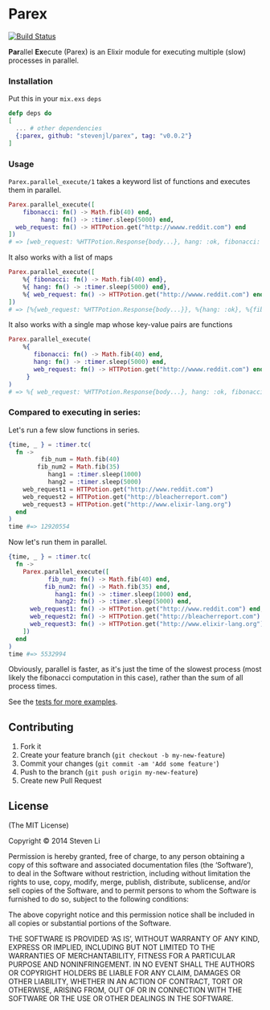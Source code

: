 Parex
=====
[![Build Status](https://travis-ci.org/StevenJL/parex.svg)](https://travis-ci.org/StevenJL/parex)

**Par**allel **Ex**ecute (Parex) is an Elixir module for executing multiple (slow) processes in parallel.

### Installation
Put this in your `mix.exs` `deps`

```elixir
defp deps do
[
  ... # other dependencies
  {:parex, github: "stevenjl/parex", tag: "v0.0.2"}
]
```

### Usage
`Parex.parallel_execute/1` takes a keyword list of functions and executes them in parallel.

```elixir
Parex.parallel_execute([
    fibonacci: fn() -> Math.fib(40) end,
         hang: fn() -> :timer.sleep(5000) end,
  web_request: fn() -> HTTPotion.get("http://wwww.reddit.com") end
])
# => [web_request: %HTTPotion.Response{body...}, hang: :ok, fibonacci: 102334155]
```

It also works with a list of maps

```elixir
Parex.parallel_execute([
    %{ fibonacci: fn() -> Math.fib(40) end},
    %{ hang: fn() -> :timer.sleep(5000) end},
    %{ web_request: fn() -> HTTPotion.get("http://wwww.reddit.com") end}
])
# => [%{web_request: %HTTPotion.Response{body...}}, %{hang: :ok}, %{fibonacci: 102334155}]
```

It also works with a single map whose key-value pairs are functions

```elixir
Parex.parallel_execute(
    %{ 
       fibonacci: fn() -> Math.fib(40) end,
       hang: fn() -> :timer.sleep(5000) end,
       web_request: fn() -> HTTPotion.get("http://wwww.reddit.com") end
     }
)
# => %{ web_request: %HTTPotion.Response{body...}, hang: :ok, fibonacci: 102334155 }
```

### Compared to executing in series:
Let's run a few slow functions in series.

```elixir
{time, _ } = :timer.tc(
  fn ->
         fib_num = Math.fib(40)
        fib_num2 = Math.fib(35)
           hang1 = :timer.sleep(1000)
           hang2 = :timer.sleep(5000)
    web_request1 = HTTPotion.get("http://www.reddit.com")
    web_request2 = HTTPotion.get("http://bleacherreport.com")
    web_request3 = HTTPotion.get("http://www.elixir-lang.org")
  end
)
time #=> 12920554
```

Now let's run them in parallel.

```elixir
{time, _ } = :timer.tc(
  fn ->
    Parex.parallel_execute([
           fib_num: fn() -> Math.fib(40) end,
          fib_num2: fn() -> Math.fib(35) end,
             hang1: fn() -> :timer.sleep(1000) end,
             hang2: fn() -> :timer.sleep(5000) end,
      web_request1: fn() -> HTTPotion.get("http://www.reddit.com") end,
      web_request2: fn() -> HTTPotion.get("http://bleacherreport.com") end,
      web_request3: fn() -> HTTPotion.get("http://www.elixir-lang.org") end
    ])
  end
)
time #=> 5532994
```
Obviously, parallel is faster, as it's just the time of the slowest process (most likely the fibonacci computation in this case), rather than the sum of all process times.

See the [tests for more examples](https://github.com/StevenJL/parex/blob/master/test/parex_test.exs).

## Contributing

1. Fork it
2. Create your feature branch (`git checkout -b my-new-feature`)
3. Commit your changes (`git commit -am 'Add some feature'`)
4. Push to the branch (`git push origin my-new-feature`)
5. Create new Pull Request

## License

(The MIT License)

Copyright © 2014 Steven Li

Permission is hereby granted, free of charge, to any person obtaining
a copy of this software and associated documentation files (the
‘Software’), to deal in the Software without restriction, including
without limitation the rights to use, copy, modify, merge, publish,
distribute, sublicense, and/or sell copies of the Software, and to
permit persons to whom the Software is furnished to do so, subject to
the following conditions:

The above copyright notice and this permission notice shall be
included in all copies or substantial portions of the Software.

THE SOFTWARE IS PROVIDED ‘AS IS’, WITHOUT WARRANTY OF ANY KIND,
EXPRESS OR IMPLIED, INCLUDING BUT NOT LIMITED TO THE WARRANTIES OF
MERCHANTABILITY, FITNESS FOR A PARTICULAR PURPOSE AND NONINFRINGEMENT.
IN NO EVENT SHALL THE AUTHORS OR COPYRIGHT HOLDERS BE LIABLE FOR ANY
CLAIM, DAMAGES OR OTHER LIABILITY, WHETHER IN AN ACTION OF CONTRACT,
TORT OR OTHERWISE, ARISING FROM, OUT OF OR IN CONNECTION WITH THE
SOFTWARE OR THE USE OR OTHER DEALINGS IN THE SOFTWARE.

